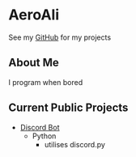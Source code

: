 # AeroAli

See my [GitHub](https://github.com/AeroAli/) for my projects

## About Me

I program when bored

## Current Public Projects

- [Discord Bot](https://github.com/AeroAli/AliBot)
  - Python 
    - utilises discord.py
